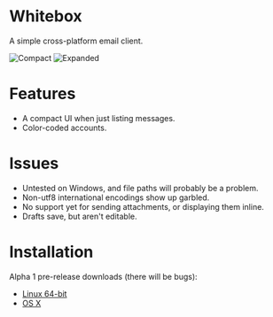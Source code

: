 Whitebox
========

A simple cross-platform email client.

![Compact](https://raw.githubusercontent.com/elbrook/whitebox/master/Screenshots/screenshot-1.jpg)
![Expanded](https://raw.githubusercontent.com/elbrook/whitebox/master/Screenshots/screenshot-2.jpg)

Features
========

* A compact UI when just listing messages.
* Color-coded accounts.

Issues
======

* Untested on Windows, and file paths will probably be a problem.
* Non-utf8 international encodings show up garbled.
* No support yet for sending attachments, or displaying them inline.
* Drafts save, but aren't editable.

Installation
============

Alpha 1 pre-release downloads (there will be bugs):
* [Linux 64-bit](https://github.com/elbrook/whitebox/releases/download/alpha1/Whitebox-alpha1-Linux64.zip)
* [OS X](https://github.com/elbrook/whitebox/releases/download/alpha1/Whitebox-alpha1-OSX.zip)
